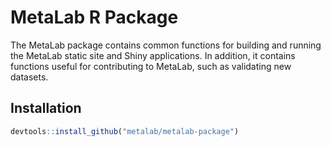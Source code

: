 # MetaLab R Package

The MetaLab package contains common functions for building and running
the MetaLab static site and Shiny applications. In addition, it
contains functions useful for contributing to MetaLab, such as
validating new datasets.


## Installation

```r 
devtools::install_github("metalab/metalab-package")
```
